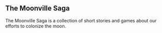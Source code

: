 ## The Moonville Saga

The Moonville Saga is a collection of short stories and games about our efforts to colonize the moon.


